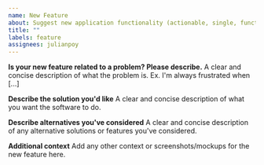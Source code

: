 ```yaml
---
name: New Feature
about: Suggest new application functionality (actionable, single, functional)
title: ""
labels: feature
assignees: julianpoy
---
```


**Is your new feature related to a problem? Please describe.**
A clear and concise description of what the problem is. Ex. I'm always frustrated when [...]

**Describe the solution you'd like**
A clear and concise description of what you want the software to do.

**Describe alternatives you've considered**
A clear and concise description of any alternative solutions or features you've considered.

**Additional context**
Add any other context or screenshots/mockups for the new feature here.
